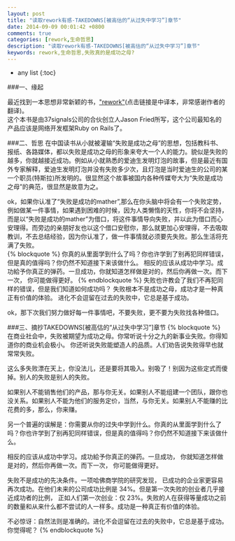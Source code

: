 ```yaml
---
layout: post
title: "读取rework有感-TAKEDOWNS[被高估的“从过失中学习”]章节"
date: 2014-09-09 00:01:42 +0800
comments: true
categories: [rework,生命哲思]
description: "读取rework有感-TAKEDOWNS[被高估的“从过失中学习”]章节"
keywords: rework,生命哲思,失败真的是成功之母?
---
```


* any list
{:toc}


###一、缘起  

最近找到一本思想非常新颖的书，["rework"](http://www.v2ex.com/rework/index.html "rework")(点击链接是中译本，非常感谢作者的翻译)。  
这个本书是由37signals公司的合伙创立人Jason Fried所写，这个公司最知名的产品应该是网络开发框架Ruby on Rails了。


###二、哲思
在中国读书从小就被灌输“失败是成功之母”的思想，包括教科书、报纸、各路媒体，都以失败是成功之母的形象来夸大一个人的能力。貌似是失败的越多，你就越接近成功。例如从小就熟悉的爱迪生发明灯泡的故事，但是最近有国外专家解释，爱迪生发明灯泡并没有失败多少次，且灯泡是当时爱迪生的公司的某一个职员(特斯拉)所发明的。很显然这个故事被国内各种传媒夸大为“失败是成功之母”的典范，很显然是故意为之。  

<!-- more -->   

 
ok，如果你认准了“失败是成功的mather”,那么在你头脑中将会有一个失败定势，例如做某一件事情，如果遇到困难的时候，因为人类懒惰的天性，你将不会坚持，而是以“失败是成功的mather”为借口，将这件事情导向失败，并以此为借口而心安理得。而旁边的亲朋好友也以这个借口安慰你，那么就更加心安理得，不去吸取教训，不去总结经验，因为你认准了，做一件事情就必须要先失败。那么生活将充满了失败。  
{% blockquote %}
你真的从里面学到什么了吗？你也许学到了别再犯同样错误，但是真的值得吗？你仍然不知道接下来该做什么。
相反的应该从成功中学习。成功給予你真正的弹药。一旦成功，你就知道怎样做是对的，然后你再做一次。而下一次， 你可能做得更好。
{% endblockquote %}
失败也许教会了我们不再犯同样的错误，但是我们知道如何成功吗？
失败根本不是成功之母，成功才是一种真正有价值的体验。
进化不会逗留在过去的失败中，它总是基于成功。  

ok，那下次我们努力做好每一件事情吧，不要失败，更不要为失败找各种借口。  


###三、摘抄TAKEDOWNS[被高估的“从过失中学习”]章节
{% blockquote %}
在商业社会中，失败被期望为成功之母。你常听说十分之九的新事业失败。你得知道你的商业机会极小。 你还听说失败能塑造人的品质。人们劝告说失败得早也就常常失败。

这么多失败漂在天上，你没法儿，还是要将其吸入。别吸了！别因为这些定式而傻掉。别人的失败是别人的失败。

如果别人不能销售他们的产品，那与你无关。如果别人不能组建一个团队，跟你也没关系。如果别人不能为他们的服务定价，当然，与你无关。如果别人不能赚的比花费的多，那么，你来赚。

另一个普遍的误解是：你需要从你的过失中学到什么。你真的从里面学到什么了吗？你也许学到了别再犯同样错误，但是真的值得吗？你仍然不知道接下来该做什么。

相反的应该从成功中学习。成功給予你真正的弹药。一旦成功， 你就知道怎样做是对的，然后你再做一次。而下一次， 你可能做得更好。

失败不是成功的先决条件。一项哈佛商学院的研究发现， 已成功的企业家更容易再次成功。在他们未来的公司成功比例是 34%。但是第一次失败的创业者几乎接近成功者的比例， 正如人们第一次创业：仅 23%。失败的人在获得等量成功之前的数量和从来什么都不尝试的人一样多。成功是一种真正有价值的体验。

不必惊讶：自然法则是准确的。进化不会逗留在过去的失败中，它总是基于成功。你觉得呢？
{% endblockquote %}  

